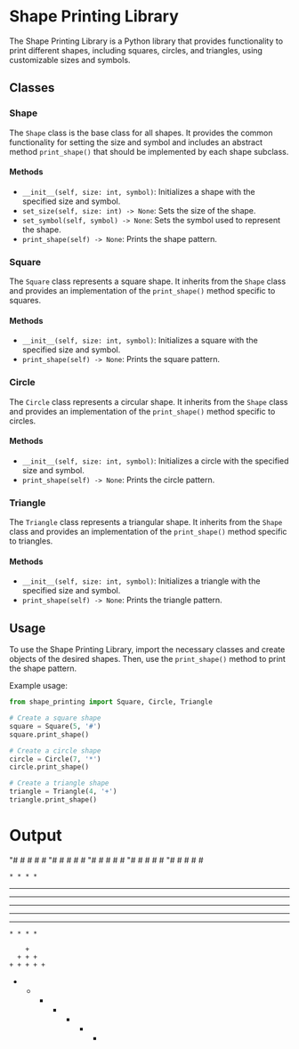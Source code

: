 # Shape Printing Library

The Shape Printing Library is a Python library that provides functionality to print different shapes, including squares, circles, and triangles, using customizable sizes and symbols.

## Classes

### Shape

The `Shape` class is the base class for all shapes. It provides the common functionality for setting the size and symbol and includes an abstract method `print_shape()` that should be implemented by each shape subclass.

#### Methods

- `__init__(self, size: int, symbol)`: Initializes a shape with the specified size and symbol.
- `set_size(self, size: int) -> None`: Sets the size of the shape.
- `set_symbol(self, symbol) -> None`: Sets the symbol used to represent the shape.
- `print_shape(self) -> None`: Prints the shape pattern.

### Square

The `Square` class represents a square shape. It inherits from the `Shape` class and provides an implementation of the `print_shape()` method specific to squares.

#### Methods

- `__init__(self, size: int, symbol)`: Initializes a square with the specified size and symbol.
- `print_shape(self) -> None`: Prints the square pattern.

### Circle

The `Circle` class represents a circular shape. It inherits from the `Shape` class and provides an implementation of the `print_shape()` method specific to circles.

#### Methods

- `__init__(self, size: int, symbol)`: Initializes a circle with the specified size and symbol.
- `print_shape(self) -> None`: Prints the circle pattern.

### Triangle

The `Triangle` class represents a triangular shape. It inherits from the `Shape` class and provides an implementation of the `print_shape()` method specific to triangles.

#### Methods

- `__init__(self, size: int, symbol)`: Initializes a triangle with the specified size and symbol.
- `print_shape(self) -> None`: Prints the triangle pattern.

## Usage

To use the Shape Printing Library, import the necessary classes and create objects of the desired shapes. Then, use the `print_shape()` method to print the shape pattern.

Example usage:

```python
from shape_printing import Square, Circle, Triangle

# Create a square shape
square = Square(5, '#')
square.print_shape()

# Create a circle shape
circle = Circle(7, '*')
circle.print_shape()

# Create a triangle shape
triangle = Triangle(4, '+')
triangle.print_shape()
```
# Output 

"# # # # #
"# # # # #
"# # # # #
"# # # # #
"# # # # #

    * * * *    
  * * * * * *  
* * * * * * * *
* * * * * * * *
* * * * * * * *
  * * * * * *  
    * * * *

        +
      + + +
    + + + + +
  + + + + + + +



